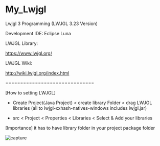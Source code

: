 # My_Lwjgl
Lwjgl 3 Programming (LWJGL 3.23 Version)


Development IDE: Eclipse Luna

LWJGL Library:

https://www.lwjgl.org/

LWJGL Wiki:

http://wiki.lwjgl.org/index.html


==============================

[How to setting LWJGL]

- Create Project(Java Project)  <  create library Folder < drag LWJGL libraries (all to lwjgl-xxhash-natives-windows includes lwjgl.jar) 
                                                       
- src < Project <Right Click> < Properties < Libraries < Select & Add your libraries 

[Importance] it has to have library folder in your project package folder


![capture](https://user-images.githubusercontent.com/14072045/108903972-4535ef80-7661-11eb-8371-087af9869c4f.png)
